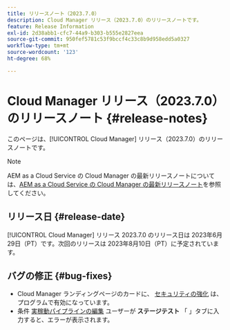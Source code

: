 ```yaml
---
title: リリースノート（2023.7.0）
description: Cloud Manager リリース（2023.7.0）のリリースノートです。
feature: Release Information
exl-id: 2d38abb1-cfc7-44a9-b303-b555e2827eea
source-git-commit: 950fef5781c53f9bccf4c33c8b9d958edd5a0327
workflow-type: tm+mt
source-wordcount: '123'
ht-degree: 68%

---
```



# Cloud Manager リリース（2023.7.0）のリリースノート {#release-notes}

このページは、[!UICONTROL Cloud Manager] リリース（2023.7.0）のリリースノートです。

>[!NOTE]
>
>AEM as a Cloud Service の Cloud Manager の最新リリースノートについては、[AEM as a Cloud Service の Cloud Manager の最新リリースノート](https://experienceleague.adobe.com/docs/experience-manager-cloud-service/content/implementing/using-cloud-manager/release-notes-cloud-manager/release-notes-cm-current.html?lang=ja)を参照してください。

## リリース日 {#release-date}

[!UICONTROL Cloud Manager] リリース 2023.7.0 のリリース日は 2023年6月29日（PT）です。次回のリリースは 2023年8月10日（PT）に予定されています。

## バグの修正 {#bug-fixes}

* Cloud Manager ランディングページのカードに、 [セキュリティの強化](/help/getting-started/program-setup.md) は、プログラムで有効になっています。
* 条件 [実稼動パイプラインの編集](/help/using/managing-pipelines.md#editing-pipelines) ユーザーが **ステージテスト** 「 」タブに入力すると、エラーが表示されます。

